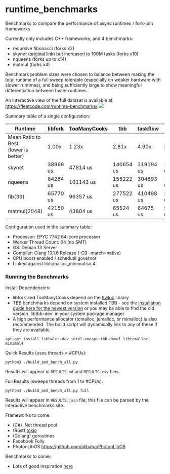 # runtime_benchmarks
Benchmarks to compare the performance of async runtimes / fork-join frameworks.

Currently only includes C++ frameworks, and 4 benchmarks:
- recursive fibonacci (forks x2)
- skynet ([original link](https://github.com/atemerev/skynet)) but increased to 100M tasks (forks x10)
- nqueens (forks up to x14)
- matmul (forks x4)

Benchmark problem sizes were chosen to balance between making the total runtime of a full sweep tolerable (especially on weaker hardware with slower runtimes), and being sufficiently large to show meaningful differentiation between faster runtimes.

An interactive view of the full dataset is available at: https://fleetcode.com/runtime-benchmarks/
[<img src="https://fleetcode.com/runtime-benchmarks/splash.png">](https://fleetcode.com/runtime-benchmarks/)

Summary table of a single configuration:

| Runtime | [libfork](https://github.com/ConorWilliams/libfork) | [TooManyCooks](https://github.com/tzcnt/TooManyCooks) | [tbb](https://www.intel.com/content/www/us/en/developer/tools/oneapi/onetbb.html) | [taskflow](https://github.com/taskflow/taskflow) | [coros](https://github.com/mtmucha/coros) | [concurrencpp](https://github.com/David-Haim/concurrencpp) |
| --- | --- | --- | --- | --- | --- | --- |
| Mean Ratio to Best<br>(lower is better) | 1.00x | 1.23x | 2.81x | 4.90x | 5.47x | 172.07x |
| skynet | 38969 us | 47814 us | 140654 us | 319194 us | 155641 us | 11897934 us |
| nqueens | 84264 us | 101143 us | 155222 us | 304693 us | 1068882 us | 8268987 us |
| fib(39) | 65770 us | 96357 us | 277522 us | 410498 us | 259020 us | 18622792 us |
| matmul(2048) | 42150 us | 43804 us | 65524 us | 64675 us | 52583 us | 70133 us |

Configuration used in the summary table:
- Processor: EPYC 7742 64-core processor
- Worker Thread Count: 64 (no SMT)
- OS: Debian 13 Server
- Compiler: Clang 19.1.6 Release (-O3 -march=native)
- CPU boost enabled / schedutil governor
- Linked against libtcmalloc_minimal.so.4

### Running the Benchmarks
Install Dependencies:
- libfork and TooManyCooks depend on the [hwloc](https://www.open-mpi.org/projects/hwloc/) library.
- TBB benchmarks depend on system installed TBB - see the [installation guide here for the newest version](https://www.intel.com/content/www/us/en/docs/oneapi/installation-guide-linux/2024-2/apt.html) or you may be able to find the old version 'libtbb-dev' in your system package manager
- A high performance allocator (tcmalloc, jemalloc, or mimalloc) is also recommended. The build script will dynamically link to any of these if they are available.

`apt-get install libhwloc-dev intel-oneapi-tbb-devel libtcmalloc-minimal4`

Quick Results (uses threads = #CPUs):

`python3 ./build_and_bench_all.py`

Results will appear in `RESULTS.md` and `RESULTS.csv` files.

Full Results (sweeps threads from 1 to #CPUs):

`python3 ./build_and_bench_all.py full`

Results will appear in `RESULTS.json` file; this file can be parsed by the interactive benchmarks site.

Frameworks to come:
- (C#) .Net thread pool
- (Rust) [tokio](https://github.com/tokio-rs/tokio)
- (Golang) goroutines
- Facebook Folly
- PhotonLibOS https://github.com/alibaba/PhotonLibOS

Benchmarks to come:
- Lots of good inspiration [here](https://github.com/ConorWilliams/libfork/tree/main/bench/source)
